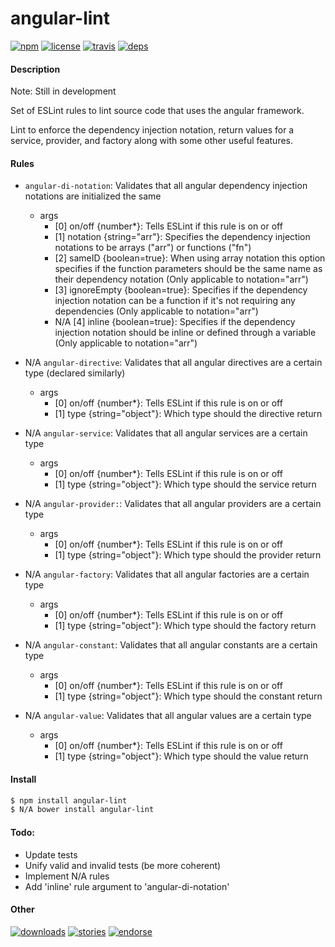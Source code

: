 # angular-lint
[![npm](http://img.shields.io/npm/v/angular-lint.svg)](https://www.npmjs.org/package/angular-lint)
[![license](http://img.shields.io/badge/license-MIT-blue.svg)](https://github.com/Nate-Wilkins/angular-lint/blob/master/LICENSE-MIT)
[![travis](https://travis-ci.org/Nate-Wilkins/angular-lint.png)](https://travis-ci.org/Nate-Wilkins/angular-lint)
[![deps](https://david-dm.org/nate-wilkins/angular-lint.png)](https://david-dm.org/nate-wilkins/angular-lint)

#### Description
Note: Still in development

Set of ESLint rules to lint source code that uses the angular framework.

Lint to enforce the dependency injection notation, return values for a service, provider, and factory along with some other useful features.

#### Rules
- `angular-di-notation`: Validates that all angular dependency injection notations are initialized the same
	- args
		- [0] on/off {number*}: Tells ESLint if this rule is on or off
		- [1] notation {string="arr"}: Specifies the dependency injection notations to be arrays ("arr") or functions ("fn")
		- [2] sameID {boolean=true}: When using array notation this option specifies if the function parameters should be the same name as their dependency notation (Only applicable to notation="arr")
		- [3] ignoreEmpty {boolean=true}: Specifies if the dependency injection notation can be a function if it's not requiring any dependencies (Only applicable to notation="arr")
		- N/A [4] inline {boolean=true}: Specifies if the dependency injection notation should be inline or defined through a variable (Only applicable to notation="arr")

- N/A `angular-directive`: Validates that all angular directives are a certain type (declared similarly)
	- args
		- [0] on/off {number*}: Tells ESLint if this rule is on or off
		- [1] type {string="object"}: Which type should the directive return

- N/A `angular-service`: Validates that all angular services are a certain type
	- args
		- [0] on/off {number*}: Tells ESLint if this rule is on or off
		- [1] type {string="object"}: Which type should the service return

- N/A `angular-provider:`: Validates that all angular providers are a certain type
	- args
		- [0] on/off {number*}: Tells ESLint if this rule is on or off
		- [1] type {string="object"}: Which type should the provider return

- N/A `angular-factory`: Validates that all angular factories are a certain type
	- args
		- [0] on/off {number*}: Tells ESLint if this rule is on or off
		- [1] type {string="object"}: Which type should the factory return

- N/A `angular-constant`: Validates that all angular constants are a certain type
	- args
		- [0] on/off {number*}: Tells ESLint if this rule is on or off
		- [1] type {string="object"}: Which type should the constant return

- N/A `angular-value`: Validates that all angular values are a certain type
	- args
		- [0] on/off {number*}: Tells ESLint if this rule is on or off
		- [1] type {string="object"}: Which type should the value return

#### Install

```bash
$ npm install angular-lint
$ N/A bower install angular-lint
```

#### Todo:
- Update tests
- Unify valid and invalid tests (be more coherent)
- Implement N/A rules
- Add 'inline' rule argument to 'angular-di-notation'

#### Other

[![downloads](http://img.shields.io/npm/dm/angular-lint.svg)](https://www.npmjs.org/package/angular-lint)
[![stories](https://badge.waffle.io/Nate-Wilkins/angular-lint.png)](http://waffle.io/nate-wilkins/angular-lint)
[![endorse](https://api.coderwall.com/Nate-Wilkins/endorsecount.png)](https://coderwall.com/Nate-Wilkins)

